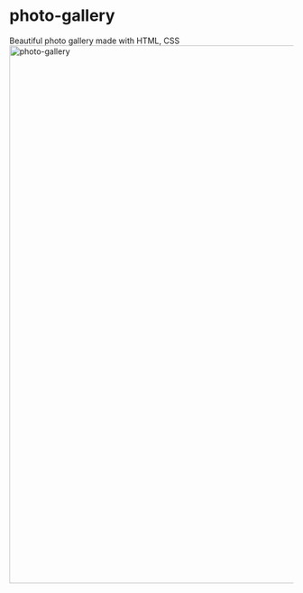 # photo-gallery
Beautiful photo gallery made with HTML, CSS
<img width="955" alt="photo-gallery" src="https://github.com/JohnnyLouisTech/photo-gallery/assets/29494723/26502e3c-2e52-409a-9f45-0ef48638e5d3">
